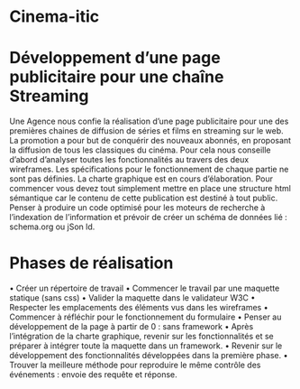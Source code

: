 # Cinema-itic

# Développement d’une page publicitaire pour une chaîne Streaming

Une Agence nous confie la réalisation d’une page publicitaire pour une des premières chaines de diffusion de séries et films en streaming sur le web. La promotion a pour but de conquérir des nouveaux abonnés, en proposant la diffusion de tous les classiques du cinéma. Pour cela nous conseille d’abord d’analyser toutes les fonctionnalités au travers des deux wireframes. Les spécifications pour le fonctionnement de chaque partie ne sont pas définies. La charte graphique est en cours d’élaboration.
Pour commencer vous devez tout simplement mettre en place une structure html sémantique car le contenu de cette publication est destiné à tout public. Penser à produire un code optimisé pour les moteurs de recherche à l’indexation de l’information et prévoir de créer un schéma de données lié : schema.org ou jSon ld.

# Phases de réalisation

• Créer un répertoire de travail
• Commencer le travail par une maquette statique (sans css)
• Valider la maquette dans le validateur W3C
• Respecter les emplacements des éléments vus dans les wireframes
• Commencer à réfléchir pour le fonctionnement du formulaire
• Penser au développement de la page à partir de 0 : sans framework
• Après l’intégration de la charte graphique, revenir sur les fonctionnalités et se préparer à intégrer toute la maquette dans un framework.
• Revenir sur le développement des fonctionnalités développées dans la première phase.
• Trouver la meilleure méthode pour reproduire le même contrôle des événements : envoie des requête et réponse.